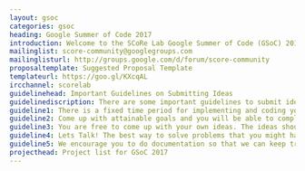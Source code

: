 ```yaml
---
layout: gsoc
categories: gsoc
heading: Google Summer of Code 2017
introduction: Welcome to the SCoRe Lab Google Summer of Code (GSoC) 2016 project ideas page. We are a dynamic and enthusiastic nonprofit research group pioneering in Internet of Things (IoT), Embedded Systems, Computer Security and 'Wireless Adhoc and Sensor Networks' and is one of the best groups in South Asia. We are based in the University of Colombo School of Computing, Sri Lanka. This is the first time that we are participating in the GSoC, we will use this page to develop possible project ideas that have on the above mentioned areas. Please note that anyone who is interested can participate in this process. You do not have to be a GSoC student or mentor to suggest possible project ideas. You can also talk to us about possible project ideas and we are happy to improve or heip you with them. Please keep in mind that projects need to be realistically something that is able to be functionally completed by a student working full time for about eight weeks. Thanks!
mailinglist: score-community@googlegroups.com
mailinglisturl: http://groups.google.com/d/forum/score-community
proposaltemplate: Suggested Proposal Template
templateurl: https://goo.gl/KXcqAL
ircchannel: scorelab
guidelinehead: Important Guidelines on Submitting Ideas
guidelinediscription: There are some important guidelines to submit ideas, please read these carefully before adding your ideas;
guideline1: There is a fixed time period for implementing and coding your ideas.
guideline2: Come up with attainable goals and you will be able to complete what you set out to do. You can always contact our mentors and community and get an idea about the workload and whether you might be able to complete them.
guideline3: You are free to come up with your own ideas. The ideas should be about Internet of Things (IOT), Embedded Systems, Computer Security and 'Wireless Adhoc and Sensor Networks’. Also if you love to work on any of these subjects but do not have an idea you can always contact us.
guideline4:	Lets Talk! The best way to solve problems that you might have is to contact our mentors and also our community.  This will help you to not get bogged down in your ideas and to move on.
guideline5:	We encourage you to do documentation so that we can keep track of your progress and also help you if things are not going according to plan. Although not compulsory we have a strong belief that this method can cut down your time to code and also the workload of the mentors drastically.
projecthead: Project list for GSoC 2017
---
```

